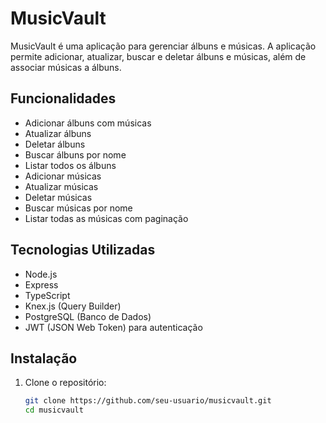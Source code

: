 # MusicVault

MusicVault é uma aplicação para gerenciar álbuns e músicas. A aplicação permite adicionar, atualizar, buscar e deletar álbuns e músicas, além de associar músicas a álbuns.

## Funcionalidades

- Adicionar álbuns com músicas
- Atualizar álbuns
- Deletar álbuns
- Buscar álbuns por nome
- Listar todos os álbuns
- Adicionar músicas
- Atualizar músicas
- Deletar músicas
- Buscar músicas por nome
- Listar todas as músicas com paginação

## Tecnologias Utilizadas

- Node.js
- Express
- TypeScript
- Knex.js (Query Builder)
- PostgreSQL (Banco de Dados)
- JWT (JSON Web Token) para autenticação

## Instalação

1. Clone o repositório:
   ```sh
   git clone https://github.com/seu-usuario/musicvault.git
   cd musicvault